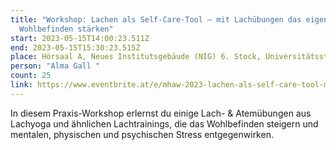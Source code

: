```yaml
---
title: "Workshop: Lachen als Self-Care-Tool – mit Lachübungen das eigene
  Wohlbefinden stärken"
start: 2023-05-15T14:00:23.511Z
end: 2023-05-15T15:30:23.515Z
place: Hörsaal A, Neues Institutsgebäude (NIG) 6. Stock, Universitätsstraße 7
person: "Alma Gall "
count: 25
link: https://www.eventbrite.at/e/mhaw-2023-lachen-als-self-care-tool-mit-alma-gall-workshop-tickets-629162390647
---
```

In diesem Praxis-Workshop erlernst du einige Lach- & Atemübungen aus Lachyoga und ähnlichen Lachtrainings, die das Wohlbefinden steigern und mentalen, physischen und psychischen Stress entgegenwirken.
